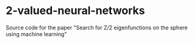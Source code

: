 # 2-valued-neural-networks
Source code for the paper "Search for Z/2 eigenfunctions on the sphere using machine learning"
